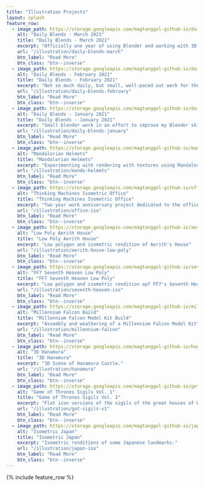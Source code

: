 ```yaml
---
title: "Illustration Projects"
layout: splash
feature_row:
  - image_path: https://storage.googleapis.com/magtanggol-github-io/daily-blends-march/cover.gif
    alt: "Daily Blends - March 2021"
    title: "Daily Blends - March 2021"
    excerpt: "Officially one year of using Blender and working with 3D art!"
    url: "/illustration/daily-blends-march"
    btn_label: "Read More"
    btn_class: "btn--inverse"
  - image_path: https://storage.googleapis.com/magtanggol-github-io/daily-blends-february/cover.png
    alt: "Daily Blends - February 2021"
    title: "Daily Blends - February 2021"
    excerpt: "Not so much daily, but small, well-paced out work for the month of Feb"
    url: "/illustration/daily-blends-february"
    btn_label: "Read More"
    btn_class: "btn--inverse"
  - image_path: https://storage.googleapis.com/magtanggol-github-io/daily-blends-january/cover.png
    alt: "Daily Blends - January 2021"
    title: "Daily Blends - January 2021"
    excerpt: "Small blender work in an effort to improve my Blender skills"
    url: "/illustration/daily-blends-january"
    btn_label: "Read More"
    btn_class: "btn--inverse"
  - image_path: https://storage.googleapis.com/magtanggol-github-io/mando-helmets/cover.png
    alt: "Mandalorian Helmets"
    title: "Mandalorian Helmets"
    excerpt: "Experimenting with rendering with textures using Mandalorian Helmets"
    url: "/illustration/mando-helmets"
    btn_label: "Read More"
    btn_class: "btn--inverse"
  - image_path: https://storage.googleapis.com/magtanggol-github-io/office-iso/cover.png
    alt: "Thinking Machines Isometric Office"
    title: "Thinking Machines Isometric Office"
    excerpt: "Two year work anniversary project dedicated to the office"
    url: "/illustration/office-iso"
    btn_label: "Read More"
    btn_class: "btn--inverse"
  - image_path: https://storage.googleapis.com/magtanggol-github-io/aerith-house/cover.png
    alt: "Low Poly Aerith House"
    title: "Low Poly Aerith House"
    excerpt: "Low polygon and isometric rendition of Aerith's House"
    url: "/illustration/aerith-house-low-poly"
    btn_label: "Read More"
    btn_class: "btn--inverse"
  - image_path: https://storage.googleapis.com/magtanggol-github-io/seventh-heaven-iso/cover.png
    alt: "FF7 Seventh Heaven Low Poly"
    title: "FF7 Seventh Heaven Low Poly"
    excerpt: "Low polygon and isometric rendition opf FF7's Seventh Heaven"
    url: "/illustration/seventh-heaven-iso"
    btn_label: "Read More"
    btn_class: "btn--inverse"
  - image_path: https://storage.googleapis.com/magtanggol-github-io/millennium-falcon/mf-cover.png
    alt: "Millennium Falcon Build"
    title: "Millennium Falcon Model Kit Build"
    excerpt: "Assembly and weathering of a Millennium Falcon Model Kit"
    url: "/illustration/millennium-falcon"
    btn_label: "Read More"
    btn_class: "btn--inverse"
  - image_path: https://storage.googleapis.com/magtanggol-github-io/hanamura/hanamura-cover.png
    alt: "3D Hanamura"
    title: "3D Hanamura"
    excerpt: "3D Scene of Hanamura Castle."
    url: "/illustration/hanamura"
    btn_label: "Read More"
    btn_class: "btn--inverse"
  - image_path: https://storage.googleapis.com/magtanggol-github-io/got-v1/cover.svg
    alt: "Game of Thrones Sigils Vol. 1"
    title: "Game of Thrones Sigils Vol. 1"
    excerpt: "Flat icon versions of the sigils of the great houses of Westeros."
    url: "/illustration/got-sigils-v1"
    btn_label: "Read More"
    btn_class: "btn--inverse"
  - image_path: https://storage.googleapis.com/magtanggol-github-io/japan-iso/cover.png
    alt: "Isometric Japan"
    title: "Isometric Japan"
    excerpt: "Isometric renditions of some Japanese landmarks."
    url: "/illustration/japan-iso"
    btn_label: "Read More"
    btn_class: "btn--inverse"
---
```


{% include feature_row %}
